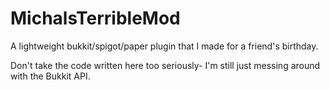 # MichalsTerribleMod

A lightweight bukkit/spigot/paper plugin that I made for a friend's birthday.

Don't take the code written here too seriously- I'm still just messing around with the Bukkit API.
